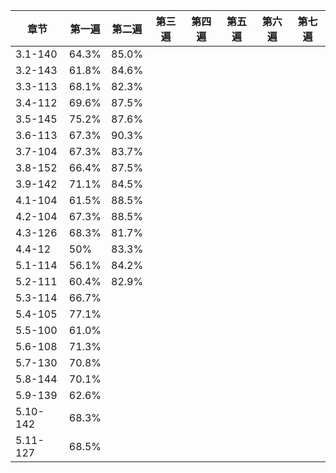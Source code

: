 |章节|第一遍|第二遍|第三遍|第四遍|第五遍|第六遍|第七遍|
|----|----|----|----|----|----|----|----|
|3.1-140|64.3%|85.0%|
|3.2-143|61.8%|84.6%|
|3.3-113|68.1%|82.3%|
|3.4-112|69.6%|87.5%|
|3.5-145|75.2%|87.6%|
|3.6-113|67.3%|90.3%|
|3.7-104|67.3%|83.7%|
|3.8-152|66.4%|87.5%|
|3.9-142|71.1%|84.5%|
|4.1-104|61.5%|88.5%|
|4.2-104|67.3%|88.5%|
|4.3-126|68.3%|81.7%|
|4.4-12|50%|83.3%|
|5.1-114|56.1%|84.2%|
|5.2-111|60.4%|82.9%|
|5.3-114|66.7%|
|5.4-105|77.1%|
|5.5-100|61.0%|
|5.6-108|71.3%|
|5.7-130|70.8%|
|5.8-144|70.1%|
|5.9-139|62.6%|
|5.10-142|68.3%|
|5.11-127|68.5%|